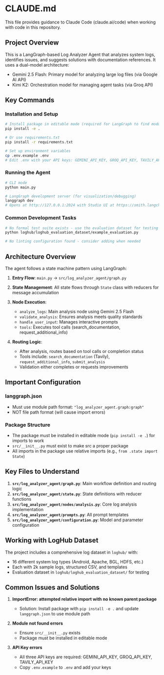 # CLAUDE.md

This file provides guidance to Claude Code (claude.ai/code) when working with code in this repository.

## Project Overview

This is a LangGraph-based Log Analyzer Agent that analyzes system logs, identifies issues, and suggests solutions with documentation references. It uses a dual-model architecture:
- Gemini 2.5 Flash: Primary model for analyzing large log files (via Google AI API)
- Kimi K2: Orchestration model for managing agent tasks (via Groq API)

## Key Commands

### Installation and Setup
```bash
# Install package in editable mode (required for LangGraph to find modules)
pip install -e .

# Or use requirements.txt
pip install -r requirements.txt

# Set up environment variables
cp .env.example .env
# Edit .env with your API keys: GEMINI_API_KEY, GROQ_API_KEY, TAVILY_API_KEY
```

### Running the Agent
```bash
# CLI mode
python main.py

# LangGraph development server (for visualization/debugging)
langgraph dev
# Opens at http://127.0.0.1:2024 with Studio UI at https://smith.langchain.com/studio/
```

### Common Development Tasks
```bash
# No formal test suite exists - use the evaluation dataset for testing
python loghub/loghub_evaluation_dataset/example_evaluation.py

# No linting configuration found - consider adding when needed
```

## Architecture Overview

The agent follows a state machine pattern using LangGraph:

1. **Entry Flow**: `main.py` → `src/log_analyzer_agent/graph.py`
2. **State Management**: All state flows through `State` class with reducers for message accumulation
3. **Node Execution**:
   - `analyze_logs`: Main analysis node using Gemini 2.5 Flash
   - `validate_analysis`: Ensures analysis meets quality standards
   - `handle_user_input`: Manages interactive prompts
   - `tools`: Executes tool calls (search_documentation, request_additional_info)

4. **Routing Logic**: 
   - After analysis, routes based on tool calls or completion status
   - Tools include: `search_documentation` (Tavily), `request_additional_info`, `submit_analysis`
   - Validation either completes or requests improvements

## Important Configuration

### langgraph.json
- Must use module path format: `"log_analyzer_agent.graph:graph"`
- NOT file path format (will cause import errors)

### Package Structure
- The package must be installed in editable mode (`pip install -e .`) for imports to work
- `src/__init__.py` must exist to make src a proper package
- All imports in the package use relative imports (e.g., `from .state import State`)

## Key Files to Understand

1. **`src/log_analyzer_agent/graph.py`**: Main workflow definition and routing logic
2. **`src/log_analyzer_agent/state.py`**: State definitions with reducer functions
3. **`src/log_analyzer_agent/nodes/analysis.py`**: Core log analysis implementation
4. **`src/log_analyzer_agent/prompts.py`**: All prompt templates
5. **`src/log_analyzer_agent/configuration.py`**: Model and parameter configuration

## Working with LogHub Dataset

The project includes a comprehensive log dataset in `loghub/` with:
- 16 different system log types (Android, Apache, BGL, HDFS, etc.)
- Each with 2k sample logs, structured CSV, and templates
- Evaluation dataset in `loghub/loghub_evaluation_dataset/` for testing

## Common Issues and Solutions

1. **ImportError: attempted relative import with no known parent package**
   - Solution: Install package with `pip install -e .` and update `langgraph.json` to use module path

2. **Module not found errors**
   - Ensure `src/__init__.py` exists
   - Package must be installed in editable mode

3. **API Key errors**
   - All three API keys are required: GEMINI_API_KEY, GROQ_API_KEY, TAVILY_API_KEY
   - Copy `.env.example` to `.env` and add your keys